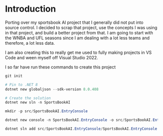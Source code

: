# Introduction

Porting over my sportsbook AI project that I generally did not put into source control. I decided to scrap that project, use the concepts I was using in that project, and build a better project from that. I am going to start with the WNBA and UFL seasons since I am dealing with a lot less teams and therefore, a lot less data.

I am also creating this to really get me used to fully making projects in VS Code and ween myself off Visual Studio 2022.

I so far have run these commands to create this project

```powershell
git init

# Pin to .NET 8
dotnet new globaljson --sdk-version 8.0.408

# Create the solution
dotnet new sln -n SportsBookAI

mkdir -p src/SportsBookAI.EntryConsole

dotnet new console -n SportsBookAI.EntryConsole -o src/SportsBookAI.EntryConsole

dotnet sln add src/SportsBookAI.EntryConsole/SportsBookAI.EntryConsole.csproj
```
